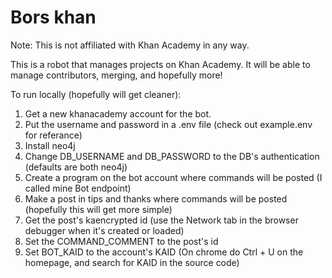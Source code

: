 # Bors khan

Note: This is not affiliated with Khan Academy in any way.

This is a robot that manages projects on Khan Academy. It will be able to manage contributors, merging, and hopefully more!

To run locally (hopefully will get cleaner):
1. Get a new khanacademy account for the bot.
2. Put the username and password in a .env file (check out example.env for referance)
3. Install neo4j
4. Change DB_USERNAME and DB_PASSWORD to the DB's authentication (defaults are both neo4j)
5. Create a program on the bot account where commands will be posted (I called mine Bot endpoint)
6. Make a post in tips and thanks where commands will be posted (hopefully this will get more simple)
7. Get the post's kaencrypted id (use the Network tab in the browser debugger when it's created or loaded)
8. Set the COMMAND_COMMENT to the post's id
9. Set BOT_KAID to the account's KAID (On chrome do Ctrl + U on the homepage, and search for KAID in the source code)
